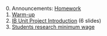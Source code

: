 0. Announcements: [Homework]
1. [Warm-up]
2. [IB Unit Project Introduction](https://docs.google.com/presentation/d/18SSBIemsG3mJkvg_zQV6pwxQPYmWL32ABFWBOaB1fa0/edit#slide=id.g2575d96424_2_178) (6 slides)
3. [Students research minimum wage](https://www.dol.gov/general/topic/wages/minimumwage)

[Homework]: ../hw/hw4.pdf
[Warm-up]: https://docs.google.com/forms/d/e/1FAIpQLSfXgrB9hJ8cq-POY0kQBy_5nQGeiQXVPtOTWcUc6nNcaeJo5g/alreadyresponded
